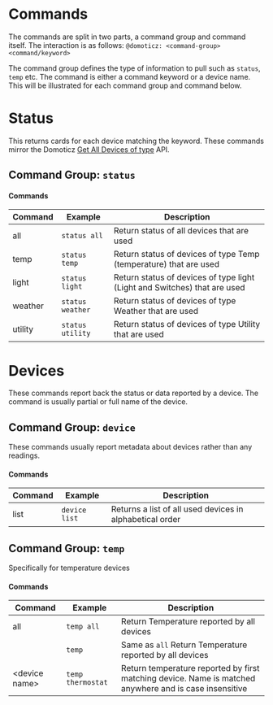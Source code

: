 # Commands

The commands are split in two parts, a command group and command itself. The interaction is as follows:
`@domoticz: <command-group> <command/keyword>`

The command group defines the type of information to pull such as `status`, `temp` etc. The command is either a command keyword or a device name. 
This will be illustrated for each command group and command below.

# Status

This returns cards for each device matching the keyword. These commands mirror the Domoticz [Get All Devices of type](https://www.domoticz.com/wiki/Domoticz_API/JSON_URL%27s#Get_all_devices_of_a_certain_type) API.

## Command Group: `status`

#### Commands

| Command | Example | Description |
|---------|---------|-------------|
| all | `status all` | Return status of all devices that are used |
| temp | `status temp` |  Return status of devices of type Temp (temperature) that are used |
| light| `status light` |  Return status of devices of type light (Light and Switches) that are used |
| weather | `status weather` |  Return status of devices of type Weather that are used |
| utility | `status utility` |  Return status of devices of type Utility that are used |

# Devices

These commands report back the status or data reported by a device. The command is usually partial or full name of the device.

## Command Group: `device`

These commands usually report metadata about devices rather than any readings.

#### Commands

| Command | Example | Description |
|---------|---------|-------------|
| list | `device list` | Returns a list of all used devices in alphabetical order |


## Command Group: `temp`

Specifically for temperature devices

#### Commands

| Command | Example | Description |
|---------|---------|-------------|
| all | `temp all` | Return Temperature reported by all devices |
| <blank> | `temp` | Same as `all` Return Temperature reported by all devices |
| \<device name\> | `temp thermostat` |  Return temperature reported by first matching device. Name is matched anywhere and is case insensitive |

